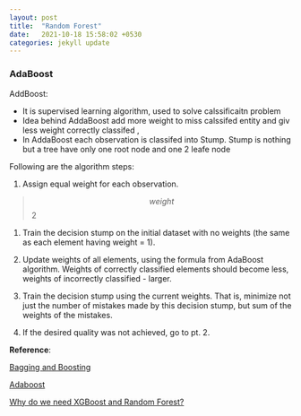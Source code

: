 ```yaml
---
layout: post
title:  "Random Forest"
date:   2021-10-18 15:58:02 +0530
categories: jekyll update
---
```


### AdaBoost
AddBoost:
- It is supervised learning algorithm, used to solve calssificaitn problem 
- Idea behind AddaBoost add more weight to miss calssifed entity and giv less weight correctly classifed ,
- In AddaBoost each observation  is classifed into Stump. Stump is nothing but a tree have only one root node and one 2 leafe node

Following are the algorithm steps:
1. Assign equal weight for each observation. 
 > $$ weight  $$
2

1. Train the decision stump on the initial dataset with no weights (the same as each element having weight = 1).

2. Update weights of all elements, using the formula from AdaBoost algorithm. Weights of correctly classified elements should become less, weights of incorrectly classified - larger.
3. Train the decision stump using the current weights. That is, minimize not just the number of mistakes made by this decision stump, but sum of the weights of the mistakes.
4. If the desired quality was not achieved, go to pt. 2.

**Reference**:

[Bagging and Boosting](https://stats.stackexchange.com/questions/18891/bagging-boosting-and-stacking-in-machine-learning)

[Adaboost](https://stackoverflow.com/questions/38829052/decision-trees-stumps-with-adaboost?rq=1)

[Why do we need XGBoost and Random Forest?](https://datascience.stackexchange.com/questions/23789/why-do-we-need-xgboost-and-random-forest/23913#23913)